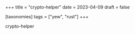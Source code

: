 +++
title = "crypto-helper"
date = 2023-04-09
draft = false

[taxonomies]
tags = ["yew", "rust"]
+++

crypto-helper
